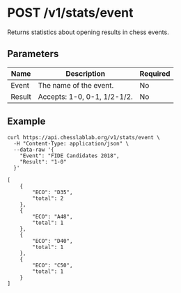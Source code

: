 # POST /v1/stats/event

Returns statistics about opening results in chess events.

## Parameters

| Name | Description | Required |
| ---- | ----------- | -------- |
| Event | The name of the event. | No |
| Result | Accepts: 1-0, 0-1, 1/2-1/2. | No |

## Example

```text
curl https://api.chesslablab.org/v1/stats/event \
  -H "Content-Type: application/json" \
  --data-raw '{
    "Event": "FIDE Candidates 2018",
    "Result": "1-0"
  }'
```

```text
[
	{
		"ECO": "D35",
		"total": 2
	},
	{
		"ECO": "A48",
		"total": 1
	},
	{
		"ECO": "D40",
		"total": 1
	},
	{
		"ECO": "C50",
		"total": 1
	}
]
```
